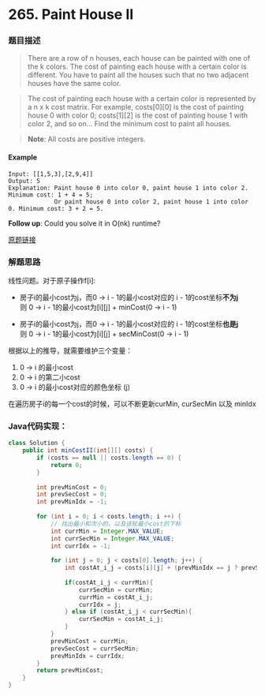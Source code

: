 # 265. Paint House II

### 题目描述

>There are a row of n houses, each house can be painted with one of the k colors. The cost of painting each house with a certain color is different. You have to paint all the houses such that no two adjacent houses have the same color.

>The cost of painting each house with a certain color is represented by a n x k cost matrix. For example, costs[0][0] is the cost of painting house 0 with color 0; costs[1][2] is the cost of painting house 1 with color 2, and so on... Find the minimum cost to paint all houses.

>**Note**:
All costs are positive integers.

#### Example
    Input: [[1,5,3],[2,9,4]]
    Output: 5
    Explanation: Paint house 0 into color 0, paint house 1 into color 2. Minimum cost: 1 + 4 = 5; 
                 Or paint house 0 into color 2, paint house 1 into color 0. Minimum cost: 3 + 2 = 5. 

**Follow up**:
Could you solve it in O(nk) runtime?

[原题链接](https://leetcode.com/problems/paint-house-ii/)

### 解题思路

线性问题。对于原子操作f[i]:
- 房子i的最小cost为j，而0 -> i - 1的最小cost对应的 i - 1的cost坐标**不为j**
<br> 则 0 -> i - 1的最小cost为[i][j] + minCost(0 -> i - 1)

- 房子i的最小cost为j，而0 -> i - 1的最小cost对应的 i - 1的cost坐标**也是j**
<br> 则 0 -> i - 1的最小cost为[i][j] + secMinCost(0 -> i - 1)

根据以上的推导，就需要维护三个变量：
1. 0 -> i 的最小cost
2. 0 -> i 的第二小cost
3. 0 -> i 的最小cost对应的颜色坐标 (j)

在遍历房子i的每一个cost的时候，可以不断更新curMin, curSecMin 以及 minIdx

### Java代码实现：

```java
class Solution {
    public int minCostII(int[][] costs) {
        if (costs == null || costs.length == 0) {
            return 0;
        }
        
        int prevMinCost = 0; 
        int prevSecCost = 0; 
        int prevMinIdx = -1;
        
        for (int i = 0; i < costs.length; i ++) {
            // 找出最小和次小的，以及该轮最小cost的下标
            int currMin = Integer.MAX_VALUE; 
            int currSecMin = Integer.MAX_VALUE; 
            int currIdx = -1;
            
            for (int j = 0; j < costs[0].length; j++) {
                int costAt_i_j = costs[i][j] + (prevMinIdx == j ? prevSecCost : prevMinCost);
                
                if(costAt_i_j < currMin){
                    currSecMin = currMin;
                    currMin = costAt_i_j;
                    currIdx = j;
                } else if (costAt_i_j < currSecMin){
                    currSecMin = costAt_i_j;
                }
            }
            prevMinCost = currMin;
            prevSecCost = currSecMin;
            prevMinIdx = currIdx;
        }
        return prevMinCost;
    }
}
```

